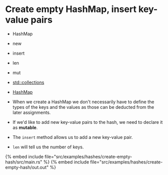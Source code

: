 # Create empty HashMap, insert key-value pairs

* HashMap
* new
* insert
* len
* mut

* [std::collections](https://doc.rust-lang.org/std/collections/index.html)
* [HashMap](https://doc.rust-lang.org/std/collections/hash_map/struct.HashMap.html)

* When we create a HashMap we don't necessarily have to define the types of the keys and the values as those can be deducted from the later assignments.
* If we'd like to add new key-value pairs to the hash, we need to declare it as **mutable**.
* The `insert` method allows us to add a new key-value pair.
* `len` will tell us the number of keys.

{% embed include file="src/examples/hashes/create-empty-hash/src/main.rs" %}
{% embed include file="src/examples/hashes/create-empty-hash/out.out" %}


